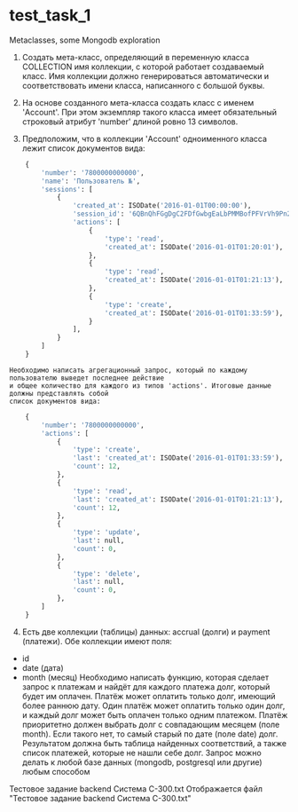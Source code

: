 # test_task_1
Metaclasses, some Mongodb exploration


1. Создать мета-класс, определяющий в переменную класса COLLECTION имя коллекции,
   с которой работает создаваемый класс. Имя коллекции должно генерироваться автоматически и
   соответствовать имени класса, написанного с большой буквы.

2. На основе созданного мета-класса создать класс с именем 'Account'. При этом экземпляр такого класса
   имеет обязательный строковый атрибут 'number' длиной ровно 13 символов.

3. Предположим, что в коллекции 'Account' одноименного класса лежит список документов вида:
```python
    {
        'number': '7800000000000',
        'name': 'Пользователь №',
        'sessions': [
            {
                'created_at': ISODate('2016-01-01T00:00:00'),
                'session_id': '6QBnQhFGgDgC2FDfGwbgEaLbPMMBofPFVrVh9Pn2quooAcgxZc',
                'actions': [
                    {
                        'type': 'read',
                        'created_at': ISODate('2016-01-01T01:20:01'),
                    },
                    {
                        'type': 'read',
                        'created_at': ISODate('2016-01-01T01:21:13'),
                    },
                    {
                        'type': 'create',
                        'created_at': ISODate('2016-01-01T01:33:59'),
                    }
                ],
            }
        ]
    }
```
    Необходимо написать агрегационный запрос, который по каждому пользователю выведет последнее действие
    и общее количество для каждого из типов 'actions'. Итоговые данные должны представлять собой
    список документов вида:
```python
    {
        'number': '7800000000000',
        'actions': [
            {
                'type': 'create',
                'last': 'created_at': ISODate('2016-01-01T01:33:59'),
                'count': 12,
            },
            {
                'type': 'read',
                'last': 'created_at': ISODate('2016-01-01T01:21:13'),
                'count': 12,
            },
            {
                'type': 'update',
                'last': null,
                'count': 0,
            },
            {
                'type': 'delete',
                'last': null,
                'count': 0,
            },
        ]
    }
```
4. Есть две коллекции (таблицы) данных: accrual (долги) и payment (платежи). Обе коллекции имеют поля:
- id
- date (дата)
- month (месяц)
Необходимо написать функцию, которая сделает запрос к платежам и найдёт для каждого платежа долг, который будет им оплачен. Платёж может оплатить только долг, имеющий более раннюю дату. Один платёж может оплатить только один долг, и каждый долг может быть оплачен только одним платежом. Платёж приоритетно должен выбрать долг с совпадающим месяцем (поле month). Если такого нет, то самый старый по дате (поле date) долг.
Результатом должна быть таблица найденных соответствий, а также список платежей, которые не нашли себе долг.
Запрос можно делать к любой базе данных (mongodb, postgresql или другие) любым способом

Тестовое задание backend Система С-300.txt
Отображается файл "Тестовое задание backend Система С-300.txt"
